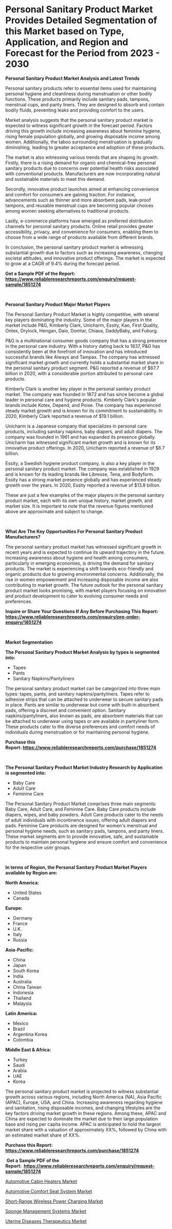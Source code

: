 <p><h1>Personal Sanitary Product Market Provides Detailed Segmentation of this Market based on Type, Application, and Region and Forecast for the Period from 2023 - 2030</h1></p><p><strong>Personal Sanitary Product Market Analysis and Latest Trends</strong></p>
<p><p>Personal sanitary products refer to essential items used for maintaining personal hygiene and cleanliness during menstruation or other bodily functions. These products primarily include sanitary pads, tampons, menstrual cups, and panty liners. They are designed to absorb and contain bodily fluids, preventing leaks and providing comfort to the users.</p><p>Market analysis suggests that the personal sanitary product market is expected to witness significant growth in the forecast period. Factors driving this growth include increasing awareness about feminine hygiene, rising female population globally, and growing disposable income among women. Additionally, the taboo surrounding menstruation is gradually diminishing, leading to greater acceptance and adoption of these products.</p><p>The market is also witnessing various trends that are shaping its growth. Firstly, there is a rising demand for organic and chemical-free personal sanitary products due to concerns over potential health risks associated with conventional products. Manufacturers are now incorporating natural and sustainable materials to meet this demand.</p><p>Secondly, innovative product launches aimed at enhancing convenience and comfort for consumers are gaining traction. For instance, advancements such as thinner and more absorbent pads, leak-proof tampons, and reusable menstrual cups are becoming popular choices among women seeking alternatives to traditional products.</p><p>Lastly, e-commerce platforms have emerged as preferred distribution channels for personal sanitary products. Online retail provides greater accessibility, privacy, and convenience for consumers, enabling them to choose from a wide range of products available from different brands.</p><p>In conclusion, the personal sanitary product market is witnessing substantial growth due to factors such as increasing awareness, changing societal attitudes, and innovative product offerings. The market is expected to grow at a CAGR of 9.4% during the forecast period.</p></p>
<p><strong>Get a Sample PDF of the Report:&nbsp; <a href="https://www.reliableresearchreports.com/enquiry/request-sample/1851274">https://www.reliableresearchreports.com/enquiry/request-sample/1851274</a></strong></p>
<p>&nbsp;</p>
<p><strong>Personal Sanitary Product Major Market Players</strong></p>
<p><p>The Personal Sanitary Product Market is highly competitive, with several key players dominating the industry. Some of the major players in the market include P&G, Kimberly Clark, Unicharm, Essity, Kao, First Quality, Ontex, Drylock, Hengan, Daio, Domtar, Chiaus, DaddyBaby, and Fuburg.</p><p>P&G is a multinational consumer goods company that has a strong presence in the personal care industry. With a history dating back to 1837, P&G has consistently been at the forefront of innovation and has introduced successful brands like Always and Tampax. The company has witnessed significant market growth and currently holds a substantial market share in the personal sanitary product segment. P&G reported a revenue of $67.7 billion in 2020, with a considerable portion attributed to personal care products.</p><p>Kimberly Clark is another key player in the personal sanitary product market. The company was founded in 1872 and has since become a global leader in personal care and hygiene products. Kimberly Clark's popular brands include Kotex, Depend, and Poise. The company has experienced steady market growth and is known for its commitment to sustainability. In 2020, Kimberly Clark reported a revenue of $19.1 billion.</p><p>Unicharm is a Japanese company that specializes in personal care products, including sanitary napkins, baby diapers, and adult diapers. The company was founded in 1961 and has expanded its presence globally. Unicharm has witnessed significant market growth and is known for its innovative product offerings. In 2020, Unicharm reported a revenue of $6.7 billion.</p><p>Essity, a Swedish hygiene product company, is also a key player in the personal sanitary product market. The company was established in 1929 and is known for its leading brands like Libresse, Tena, and Bodyform. Essity has a strong market presence globally and has experienced steady growth over the years. In 2020, Essity reported a revenue of $13.8 billion.</p><p>These are just a few examples of the major players in the personal sanitary product market, each with its own unique history, market growth, and market size. It is important to note that the revenue figures mentioned above are approximate and subject to change.</p></p>
<p>&nbsp;</p>
<p><strong>What Are The Key Opportunities For Personal Sanitary Product Manufacturers?</strong></p>
<p><p>The personal sanitary product market has witnessed significant growth in recent years and is expected to continue its upward trajectory in the future. Increasing awareness about hygiene and health among consumers, particularly in emerging economies, is driving the demand for sanitary products. The market is experiencing a shift towards eco-friendly and organic products due to growing environmental concerns. Additionally, the rise in women empowerment and increasing disposable income are also contributing to market growth. The future outlook for the personal sanitary product market looks promising, with market players focusing on innovation and product development to cater to evolving consumer needs and preferences.</p></p>
<p><strong>Inquire or Share Your Questions If Any Before Purchasing This Report: <a href="https://www.reliableresearchreports.com/enquiry/pre-order-enquiry/1851274">https://www.reliableresearchreports.com/enquiry/pre-order-enquiry/1851274</a></strong></p>
<p>&nbsp;</p>
<p><strong>Market Segmentation</strong></p>
<p><strong>The Personal Sanitary Product Market Analysis by types is segmented into:</strong></p>
<p><ul><li>Tapes</li><li>Pants</li><li>Sanitary Napkins/Pantyliners</li></ul></p>
<p><p>The personal sanitary product market can be categorized into three main types: tapes, pants, and sanitary napkins/pantyliners. Tapes refer to adhesive strips that can be attached to underwear to secure sanitary pads in place. Pants are similar to underwear but come with built-in absorbent pads, offering a discreet and convenient option. Sanitary napkins/pantyliners, also known as pads, are absorbent materials that can be attached to underwear using tapes or are available in pantyliner form. These products cater to the diverse preferences and comfort needs of individuals during menstruation or for maintaining personal hygiene.</p></p>
<p><strong>Purchase this Report:&nbsp;<a href="https://www.reliableresearchreports.com/purchase/1851274">https://www.reliableresearchreports.com/purchase/1851274</a></strong></p>
<p>&nbsp;</p>
<p><strong>The Personal Sanitary Product Market Industry Research by Application is segmented into:</strong></p>
<p><ul><li>Baby Care</li><li>Adult Care</li><li>Feminine Care</li></ul></p>
<p><p>The Personal Sanitary Product Market comprises three main segments: Baby Care, Adult Care, and Feminine Care. Baby Care products include diapers, wipes, and baby powders. Adult Care products cater to the needs of adult individuals with incontinence issues, offering adult diapers and pads. Feminine Care products are designed for women's menstrual and personal hygiene needs, such as sanitary pads, tampons, and panty liners. These market segments aim to provide innovative, safe, and sustainable products to maintain personal hygiene and ensure comfort and convenience for the respective user groups.</p></p>
<p>&nbsp;</p>
<p><strong>In terms of Region, the Personal Sanitary Product Market Players available by Region are:</strong></p>
<p>
    <p> <strong> North America: </strong>
        <ul>
            <li>United States</li>
            <li>Canada</li>
        </ul>
        </p> 
    <p> <strong> Europe: </strong>
        <ul>
            <li>Germany</li>
            <li>France</li>
            <li>U.K.</li>
            <li>Italy</li>
            <li>Russia</li>
        </ul>
        </p> 
    <p> <strong> Asia-Pacific: </strong>
        <ul>
            <li>China</li>
            <li>Japan</li>
            <li>South Korea</li>
            <li>India</li>
            <li>Australia</li>
            <li>China Taiwan</li>
            <li>Indonesia</li>
            <li>Thailand</li>
            <li>Malaysia</li>
        </ul>
        </p> 
    <p> <strong> Latin America: </strong>
        <ul>
            <li>Mexico</li>
            <li>Brazil</li>
            <li>Argentina Korea</li>
            <li>Colombia</li>
        </ul>
        </p> 
    <p> <strong> Middle East & Africa: </strong>
        <ul>
            <li>Turkey</li>
            <li>Saudi</li>
            <li>Arabia</li>
            <li>UAE</li>
            <li>Korea</li>
        </ul>
    </p>
    </p>
<p><p>The personal sanitary product market is projected to witness substantial growth across various regions, including North America (NA), Asia Pacific (APAC), Europe, USA, and China. Increasing awareness regarding hygiene and sanitation, rising disposable incomes, and changing lifestyles are the key factors driving market growth in these regions. Among these, APAC and China are expected to dominate the market due to their large population base and rising per capita income. APAC is anticipated to hold the largest market share with a valuation of approximately XX%, followed by China with an estimated market share of XX%.</p></p>
<p><strong>Purchase this Report: <a href="https://www.reliableresearchreports.com/purchase/1851274">https://www.reliableresearchreports.com/purchase/1851274</a></strong></p>
<p>&nbsp;<strong>Get a Sample PDF of the Report:&nbsp;&nbsp;<a href="https://www.reliableresearchreports.com/enquiry/request-sample/1851274">https://www.reliableresearchreports.com/enquiry/request-sample/1851274</a></strong></p>
<p><strong></strong></p>
<p><p><a href="https://medium.com/@ulicesdoyle2023/automotive-cabin-heaters-market-analysis-and-sze-forecasted-for-period-from-2023-to-2030-7da65ab24974">Automotive Cabin Heaters Market</a></p><p><a href="https://medium.com/@hollymayert/automotive-comfort-seat-system-market-trends-and-market-analysis-forecasted-for-period-2023-2030-33ec7c4722ae">Automotive Comfort Seat System Market</a></p><p><a href="https://www.linkedin.com/pulse/short-range-wireless-power-charging-market-size-2023--khi4f/">Short-Range Wireless Power Charging Market</a></p><p><a href="https://www.linkedin.com/pulse/sponge-management-systems-market-share-amp-new-trends-f1tcf/">Sponge Management Systems Market</a></p><p><a href="https://www.linkedin.com/pulse/uterine-diseases-therapeutics-market-insights-players-ebsqf/">Uterine Diseases Therapeutics Market</a></p></p>